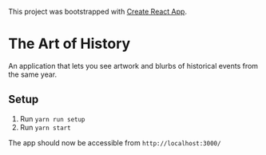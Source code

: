 This project was bootstrapped with [Create React App](https://github.com/facebook/create-react-app).

# The Art of History

An application that lets you see artwork and blurbs of historical events from the same year.

## Setup

1. Run `yarn run setup`
2. Run `yarn start`

The app should now be accessible from `http://localhost:3000/`

